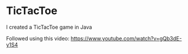 # TicTacToe
I created a TicTacToe game in Java

Followed using this video: https://www.youtube.com/watch?v=gQb3dE-y1S4
